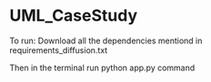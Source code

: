 # UML_CaseStudy
To run: Download all the dependencies mentiond in requirements_diffusion.txt

Then in the terminal run python app.py command
